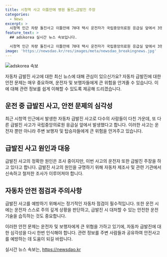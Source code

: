```yaml
---
title: 시청역 사고 이틀만에 병원 돌진…급발진 주장
categories:
  - News
excerpt: >
  시청역 인근 차량 돌진사고 이틀만에 70대 택시 운전자가 국립중앙의료원 응급실 앞에서 3명 다쳤습니다. 주장에 따르면, 급발진이었고 피해는 크며, 경찰은 CCTV와 진술을 조사 중입니다. 이는 시청역 인근 사고 이후 발생한 또 다른 차량 돌진사고로, 주목받는 사건입니다. (문승욱 기자)
feature_text: >
  ## adskorea 실시간 뉴스 속보입니다.

  시청역 인근 차량 돌진사고 이틀만에 70대 택시 운전자가 국립중앙의료원 응급실 앞에서 3명 다쳤습니다. 주장에 따르면, 급발진이었고 피해는 크며, 경찰은 CCTV와 진술을 조사 중입니다. 이는 시청역 인근 사고 이후 발생한 또 다른 차량 돌진사고로, 주목받는 사건입니다. (문승욱 기자)
image: 'https://newsdao.kr/res/images/meta/newsdao_breakingnews.jpg'
---
```


<p><img src="https://newsdao.kr/res/images/meta/newsdao_breakingnews.jpg" alt="adskorea 속보" /></p>

<p>자동차 급발진 사고에 대한 최신 뉴스에 대해 관심이 있으신가요? 자동차 급발진에 대한 안전 문제는 매우 중요하며, 운전자 및 보행자들에게 큰 위험을 안겨줄 수 있습니다. 이에 대해 관련 정보를 쉽게 이해할 수 있도록 제공해 드리겠습니다.</p>

<h2 data-ke-size="size26">운전 중 급발진 사고, 안전 문제의 심각성</h2>

<p data-ke-size="size16">최근 시청역 인근에서 발생한 자동차 급발진 사고로 다수의 사람들이 다친 가운데, 또 다른 급발진 사고가 국립중앙의료원 응급실 앞에서 발생했다고 합니다. 이러한 사고는 운전자 뿐만 아니라 주변 보행자 및 탑승자들에게 큰 위험을 안겨주고 있습니다.</p>

<h2 data-ke-size="size26">급발진 사고 원인과 대응</h2>

<p data-ke-size="size16">급발진 사고의 정확한 원인은 조사 중이지만, 이번 사고의 운전자 또한 급발진 주장을 하고 있다고 합니다. 급발진 사고의 원인을 규명하기 위해 자동차 제조사 및 관련 기관에서 신속하고 철저한 조사가 이루어져야 합니다.</p>

<h2 data-ke-size="size26">자동차 안전 점검과 주의사항</h2>

<p data-ke-size="size16">급발진 사고를 예방하기 위해서는 정기적인 자동차 점검이 필수적입니다. 또한 운전 시에는 운전자 스스로 주의 깊게 상황을 판단하고, 급발진 시 대처할 수 있는 안전한 운전 기술을 습득하는 것도 중요합니다.</p>

<p>이러한 안전 문제는 운전자 및 보행자에게 큰 위협을 가하고 있기에, 자동차 급발진에 대한 심각성을 다시 한번 인식해야 합니다. 관련 정보를 주변 사람들과 공유하여 안전사고를 예방하는 데 도움이 되길 바랍니다.</p>
실시간 뉴스 속보는, <a href="https://newsdao.kr" rel="dofollow">https://newsdao.kr</a>


